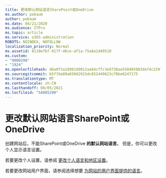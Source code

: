 ```yaml
---
title: 更改默认网站语言SharePoint或OneDrive
ms.author: pebaum
author: pebaum
ms.date: 04/21/2020
ms.audience: ITPro
ms.topic: article
ms.service: o365-administration
ROBOTS: NOINDEX, NOFOLLOW
localization_priority: Normal
ms.assetid: 8110efbf-917f-46ce-af1a-75a8a1d49510
ms.custom:
- "9000298"
- "1924"
ms.openlocfilehash: d6a0f3a18981d9012aa64cffc3e9730ae550485083def4c229f1b2235ff98403
ms.sourcegitcommit: b5f7da89a650d2915dc652449623c78be6247175
ms.translationtype: MT
ms.contentlocale: zh-CN
ms.lasthandoff: 08/05/2021
ms.locfileid: "54085290"
---
```

# <a name="change-the-default-site-language-in-sharepoint-or-onedrive"></a>更改默认网站语言SharePoint或OneDrive 

创建网站后，不能SharePoint或OneDrive **的默认网站语言**。 但是，你可以更改个人显示语言设置。

若要更改个人设置，请参阅 [更改个人语言和地区设置](https://support.office.com/article/Change-your-personal-language-and-region-settings-caa1fccc-bcdb-42f3-9e5b-45957647ffd7)。

若要更改网站用户界面，请参阅选择想要 [为网站的用户界面提供的语言](https://support.office.com/article/choose-the-languages-you-want-to-make-available-for-a-site-s-user-interface-16d3a83c-05ab-4b50-8fbb-ff576a3351e8)。

